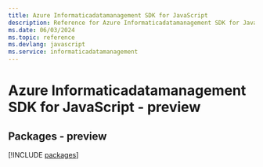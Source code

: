 ```yaml
---
title: Azure Informaticadatamanagement SDK for JavaScript
description: Reference for Azure Informaticadatamanagement SDK for JavaScript
ms.date: 06/03/2024
ms.topic: reference
ms.devlang: javascript
ms.service: informaticadatamanagement
---
```

# Azure Informaticadatamanagement SDK for JavaScript - preview
## Packages - preview
[!INCLUDE [packages](informaticadatamanagement-index.md)]